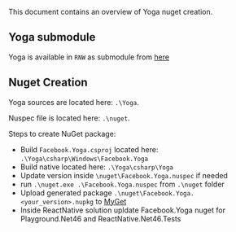 This document contains an overview of Yoga nuget creation.

## Yoga submodule

Yoga is available in `RNW` as submodule from [here](https://github.com/ReactWindows/yoga)

## Nuget Creation

Yoga sources are located here: `.\Yoga`.

Nuspec file is located here: `.\nuget`.

Steps to create NuGet package:
- Build `Facebook.Yoga.csproj` located here: `.\Yoga\csharp\Windows\Facebook.Yoga`
- Build native located here: `.\Yoga\csharp\Yoga`
- Update version inside `\nuget\Facebook.Yoga.nuspec` if needed
- run `.\nuget.exe .\Facebook.Yoga.nuspec` from `.\nuget` folder
- Upload generated package `.\nuget\Facebook.Yoga.<your_version>.nupkg` to  [MyGet](https://www.myget.org/feed/Packages/bluejeans)
- Inside ReactNative solution upldate Facebook.Yoga nuget for Playground.Net46 and ReactNative.Net46.Tests

